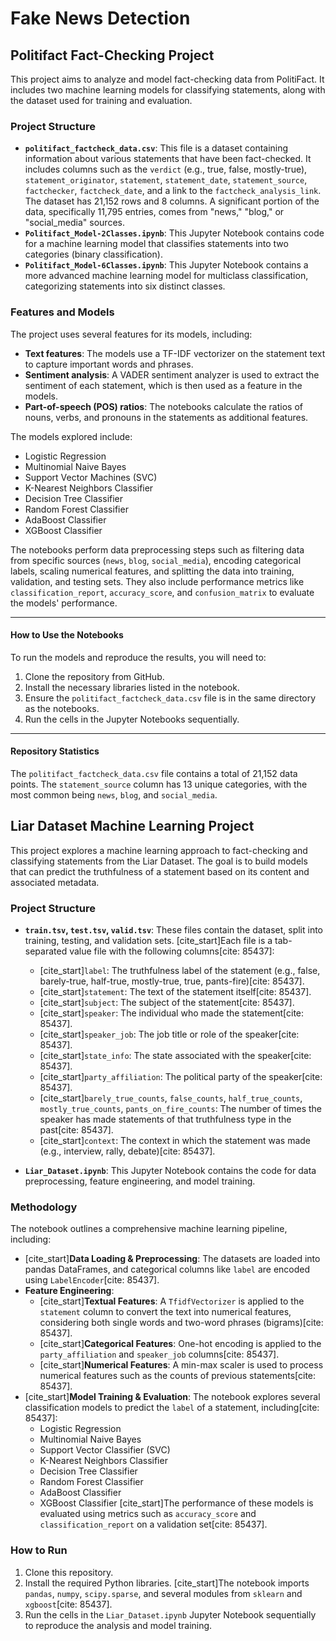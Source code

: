 # Fake News Detection

## Politifact Fact-Checking Project

This project aims to analyze and model fact-checking data from PolitiFact. It includes two machine learning models for classifying statements, along with the dataset used for training and evaluation.

### Project Structure

* **`politifact_factcheck_data.csv`**: This file is a dataset containing information about various statements that have been fact-checked. It includes columns such as the `verdict` (e.g., true, false, mostly-true), `statement_originator`, `statement`, `statement_date`, `statement_source`, `factchecker`, `factcheck_date`, and a link to the `factcheck_analysis_link`. The dataset has 21,152 rows and 8 columns. A significant portion of the data, specifically 11,795 entries, comes from "news," "blog," or "social_media" sources.
* **`Politifact_Model-2Classes.ipynb`**: This Jupyter Notebook contains code for a machine learning model that classifies statements into two categories (binary classification).
* **`Politifact_Model-6Classes.ipynb`**: This Jupyter Notebook contains a more advanced machine learning model for multiclass classification, categorizing statements into six distinct classes.

### Features and Models

The project uses several features for its models, including:
* **Text features**: The models use a TF-IDF vectorizer on the statement text to capture important words and phrases.
* **Sentiment analysis**: A VADER sentiment analyzer is used to extract the sentiment of each statement, which is then used as a feature in the models.
* **Part-of-speech (POS) ratios**: The notebooks calculate the ratios of nouns, verbs, and pronouns in the statements as additional features.

The models explored include:
* Logistic Regression
* Multinomial Naive Bayes
* Support Vector Machines (SVC)
* K-Nearest Neighbors Classifier
* Decision Tree Classifier
* Random Forest Classifier
* AdaBoost Classifier
* XGBoost Classifier

The notebooks perform data preprocessing steps such as filtering data from specific sources (`news`, `blog`, `social_media`), encoding categorical labels, scaling numerical features, and splitting the data into training, validation, and testing sets. They also include performance metrics like `classification_report`, `accuracy_score`, and `confusion_matrix` to evaluate the models' performance.

***
#### How to Use the Notebooks

To run the models and reproduce the results, you will need to:

1.  Clone the repository from GitHub.
2.  Install the necessary libraries listed in the notebook.
3.  Ensure the `politifact_factcheck_data.csv` file is in the same directory as the notebooks.
4.  Run the cells in the Jupyter Notebooks sequentially.

***
#### Repository Statistics

The `politifact_factcheck_data.csv` file contains a total of 21,152 data points. The `statement_source` column has 13 unique categories, with the most common being `news`, `blog`, and `social_media`.

## Liar Dataset Machine Learning Project

This project explores a machine learning approach to fact-checking and classifying statements from the Liar Dataset. The goal is to build models that can predict the truthfulness of a statement based on its content and associated metadata.

### Project Structure

- **`train.tsv`, `test.tsv`, `valid.tsv`**: These files contain the dataset, split into training, testing, and validation sets. [cite_start]Each file is a tab-separated value file with the following columns[cite: 85437]:
    - [cite_start]`label`: The truthfulness label of the statement (e.g., false, barely-true, half-true, mostly-true, true, pants-fire)[cite: 85437].
    - [cite_start]`statement`: The text of the statement itself[cite: 85437].
    - [cite_start]`subject`: The subject of the statement[cite: 85437].
    - [cite_start]`speaker`: The individual who made the statement[cite: 85437].
    - [cite_start]`speaker_job`: The job title or role of the speaker[cite: 85437].
    - [cite_start]`state_info`: The state associated with the speaker[cite: 85437].
    - [cite_start]`party_affiliation`: The political party of the speaker[cite: 85437].
    - [cite_start]`barely_true_counts`, `false_counts`, `half_true_counts`, `mostly_true_counts`, `pants_on_fire_counts`: The number of times the speaker has made statements of that truthfulness type in the past[cite: 85437].
    - [cite_start]`context`: The context in which the statement was made (e.g., interview, rally, debate)[cite: 85437].

- **`Liar_Dataset.ipynb`**: This Jupyter Notebook contains the code for data preprocessing, feature engineering, and model training.

### Methodology

The notebook outlines a comprehensive machine learning pipeline, including:

* [cite_start]**Data Loading & Preprocessing**: The datasets are loaded into pandas DataFrames, and categorical columns like `label` are encoded using `LabelEncoder`[cite: 85437].
* **Feature Engineering**:
    * [cite_start]**Textual Features**: A `TfidfVectorizer` is applied to the `statement` column to convert the text into numerical features, considering both single words and two-word phrases (bigrams)[cite: 85437].
    * [cite_start]**Categorical Features**: One-hot encoding is applied to the `party_affiliation` and `speaker_job` columns[cite: 85437].
    * [cite_start]**Numerical Features**: A min-max scaler is used to process numerical features such as the counts of previous statements[cite: 85437].
* [cite_start]**Model Training & Evaluation**: The notebook explores several classification models to predict the `label` of a statement, including[cite: 85437]:
    * Logistic Regression
    * Multinomial Naive Bayes
    * Support Vector Classifier (SVC)
    * K-Nearest Neighbors Classifier
    * Decision Tree Classifier
    * Random Forest Classifier
    * AdaBoost Classifier
    * XGBoost Classifier
[cite_start]The performance of these models is evaluated using metrics such as `accuracy_score` and `classification_report` on a validation set[cite: 85437].

### How to Run

1.  Clone this repository.
2.  Install the required Python libraries. [cite_start]The notebook imports `pandas`, `numpy`, `scipy.sparse`, and several modules from `sklearn` and `xgboost`[cite: 85437].
3.  Run the cells in the `Liar_Dataset.ipynb` Jupyter Notebook sequentially to reproduce the analysis and model training.
